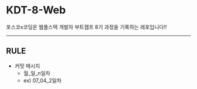 # KDT-8-Web

포스코x코딩온 웹풀스택 개발자 부트캠프 8기 과정을 기록하는 레포입니다!!

<hr>

## RULE

- 커밋 메시지
  - 월\_일\_n일차
  - ex) 07_04_2일차
